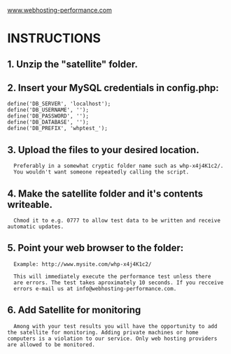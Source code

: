 
www.webhosting-performance.com

# INSTRUCTIONS

## 1. Unzip the "satellite" folder.

## 2. Insert your MySQL credentials in config.php:

    define('DB_SERVER', 'localhost');
    define('DB_USERNAME', '');
    define('DB_PASSWORD', '');
    define('DB_DATABASE', '');
    define('DB_PREFIX', 'whptest_');

## 3. Upload the files to your desired location.
      Preferably in a somewhat cryptic folder name such as whp-x4j4K1c2/.
      You wouldn't want someone repeatedly calling the script.

## 4. Make the satellite folder and it's contents writeable.
      Chmod it to e.g. 0777 to allow test data to be written and receive automatic updates.

## 5. Point your web browser to the folder:

      Example: http://www.mysite.com/whp-x4j4K1c2/

      This will immediately execute the performance test unless there
      are errors. The test takes aproximately 10 seconds. If you recceive
      errors e-mail us at info@webhosting-performance.com.

## 6. Add Satellite for monitoring
      Among with your test results you will have the opportunity to add the satellite for monitoring. Adding private machines or home computers is a violation to our service. Only web hosting providers are allowed to be monitored.
      